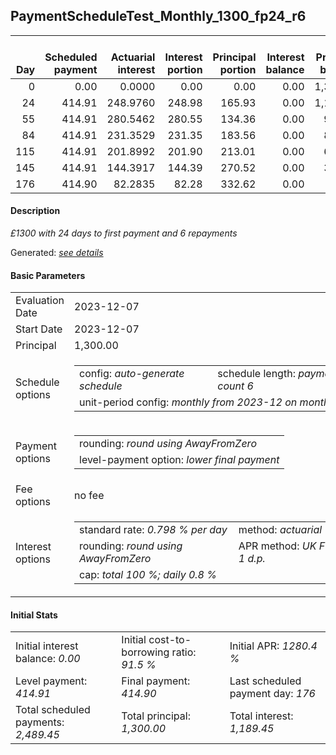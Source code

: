 <h2>PaymentScheduleTest_Monthly_1300_fp24_r6</h2>
<table>
    <thead style="vertical-align: bottom;">
        <th style="text-align: right;">Day</th>
        <th style="text-align: right;">Scheduled payment</th>
        <th style="text-align: right;">Actuarial interest</th>
        <th style="text-align: right;">Interest portion</th>
        <th style="text-align: right;">Principal portion</th>
        <th style="text-align: right;">Interest balance</th>
        <th style="text-align: right;">Principal balance</th>
        <th style="text-align: right;">Total actuarial interest</th>
        <th style="text-align: right;">Total interest</th>
        <th style="text-align: right;">Total principal</th>
    </thead>
    <tr style="text-align: right;">
        <td class="ci00">0</td>
        <td class="ci01" style="white-space: nowrap;">0.00</td>
        <td class="ci02">0.0000</td>
        <td class="ci03">0.00</td>
        <td class="ci04">0.00</td>
        <td class="ci05">0.00</td>
        <td class="ci06">1,300.00</td>
        <td class="ci07">0.0000</td>
        <td class="ci08">0.00</td>
        <td class="ci09">0.00</td>
    </tr>
    <tr style="text-align: right;">
        <td class="ci00">24</td>
        <td class="ci01" style="white-space: nowrap;">414.91</td>
        <td class="ci02">248.9760</td>
        <td class="ci03">248.98</td>
        <td class="ci04">165.93</td>
        <td class="ci05">0.00</td>
        <td class="ci06">1,134.07</td>
        <td class="ci07">248.9760</td>
        <td class="ci08">248.98</td>
        <td class="ci09">165.93</td>
    </tr>
    <tr style="text-align: right;">
        <td class="ci00">55</td>
        <td class="ci01" style="white-space: nowrap;">414.91</td>
        <td class="ci02">280.5462</td>
        <td class="ci03">280.55</td>
        <td class="ci04">134.36</td>
        <td class="ci05">0.00</td>
        <td class="ci06">999.71</td>
        <td class="ci07">529.5222</td>
        <td class="ci08">529.53</td>
        <td class="ci09">300.29</td>
    </tr>
    <tr style="text-align: right;">
        <td class="ci00">84</td>
        <td class="ci01" style="white-space: nowrap;">414.91</td>
        <td class="ci02">231.3529</td>
        <td class="ci03">231.35</td>
        <td class="ci04">183.56</td>
        <td class="ci05">0.00</td>
        <td class="ci06">816.15</td>
        <td class="ci07">760.8751</td>
        <td class="ci08">760.88</td>
        <td class="ci09">483.85</td>
    </tr>
    <tr style="text-align: right;">
        <td class="ci00">115</td>
        <td class="ci01" style="white-space: nowrap;">414.91</td>
        <td class="ci02">201.8992</td>
        <td class="ci03">201.90</td>
        <td class="ci04">213.01</td>
        <td class="ci05">0.00</td>
        <td class="ci06">603.14</td>
        <td class="ci07">962.7743</td>
        <td class="ci08">962.78</td>
        <td class="ci09">696.86</td>
    </tr>
    <tr style="text-align: right;">
        <td class="ci00">145</td>
        <td class="ci01" style="white-space: nowrap;">414.91</td>
        <td class="ci02">144.3917</td>
        <td class="ci03">144.39</td>
        <td class="ci04">270.52</td>
        <td class="ci05">0.00</td>
        <td class="ci06">332.62</td>
        <td class="ci07">1,107.1660</td>
        <td class="ci08">1,107.17</td>
        <td class="ci09">967.38</td>
    </tr>
    <tr style="text-align: right;">
        <td class="ci00">176</td>
        <td class="ci01" style="white-space: nowrap;">414.90</td>
        <td class="ci02">82.2835</td>
        <td class="ci03">82.28</td>
        <td class="ci04">332.62</td>
        <td class="ci05">0.00</td>
        <td class="ci06">0.00</td>
        <td class="ci07">1,189.4496</td>
        <td class="ci08">1,189.45</td>
        <td class="ci09">1,300.00</td>
    </tr>
</table>
<h4>Description</h4>
<p><i>£1300 with 24 days to first payment and 6 repayments</i></p>
<p>Generated: <i><a href="../GeneratedDate.md">see details</a></i></p>
<h4>Basic Parameters</h4>
<table>
    <tr>
        <td>Evaluation Date</td>
        <td>2023-12-07</td>
    </tr>
    <tr>
        <td>Start Date</td>
        <td>2023-12-07</td>
    </tr>
    <tr>
        <td>Principal</td>
        <td>1,300.00</td>
    </tr>
    <tr>
        <td>Schedule options</td>
        <td>
            <table>
                <tr>
                    <td>config: <i>auto-generate schedule</i></td>
                    <td>schedule length: <i><i>payment count</i> 6</i></td>
                </tr>
                <tr>
                    <td colspan="2" style="white-space: nowrap;">unit-period config: <i>monthly from 2023-12 on month-end</i></td>
                </tr>
            </table>
        </td>
    </tr>
    <tr>
        <td>Payment options</td>
        <td>
            <table>
                <tr>
                    <td>rounding: <i>round using AwayFromZero</i></td>
                </tr>
                <tr>
                    <td>level-payment option: <i>lower&nbsp;final&nbsp;payment</i></td>
                </tr>
            </table>
        </td>
    </tr>
    <tr>
        <td>Fee options</td>
        <td>no fee
        </td>
    </tr>
    <tr>
        <td>Interest options</td>
        <td>
            <table>
                <tr>
                    <td>standard rate: <i>0.798 % per day</i></td>
                    <td>method: <i>actuarial</i></td>
                </tr>
                <tr>
                    <td>rounding: <i>round using AwayFromZero</i></td>
                    <td>APR method: <i>UK FCA to 1 d.p.</i></td>
                </tr>
                <tr>
                    <td colspan="2">cap: <i>total 100 %; daily 0.8 %</td>
                </tr>
            </table>
        </td>
    </tr>
</table>
<h4>Initial Stats</h4>
<table>
    <tr>
        <td>Initial interest balance: <i>0.00</i></td>
        <td>Initial cost-to-borrowing ratio: <i>91.5 %</i></td>
        <td>Initial APR: <i>1280.4 %</i></td>
    </tr>
    <tr>
        <td>Level payment: <i>414.91</i></td>
        <td>Final payment: <i>414.90</i></td>
        <td>Last scheduled payment day: <i>176</i></td>
    </tr>
    <tr>
        <td>Total scheduled payments: <i>2,489.45</i></td>
        <td>Total principal: <i>1,300.00</i></td>
        <td>Total interest: <i>1,189.45</i></td>
    </tr>
</table>